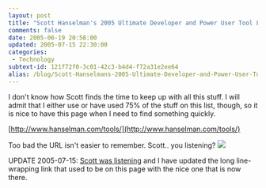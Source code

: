 ```yaml
---
layout: post
title: "Scott Hanselman's 2005 Ultimate Developer and Power User Tool List"
comments: false
date: 2005-06-19 20:58:00
updated: 2005-07-15 22:30:00
categories:
 - Technology
subtext-id: 121f72f0-3c01-42c3-b4d4-f72a31e2ee64
alias: /blog/Scott-Hanselmans-2005-Ultimate-Developer-and-Power-User-Tool-List.aspx
---
```



I don't know how Scott finds the time to keep up with all this stuff. I will admit that I either use or have used 75% of the stuff on this list, though, so it is nice to have this page when I need to find something quickly.

[http://www.hanselman.com/tools/](http://www.hanselman.com/tools/)

Too bad the URL isn't easier to remember. Scott.. you listening? ![](http://www.peterprovost.org/Files/smile3.gif)

UPDATE 2005-07-15: [Scott was listening](http://www.hanselman.com/blog/BetterUrlForTheUltimateToolsList.aspx) and I have updated the long line-wrapping link that used to be on this page with the nice one that is now there.
